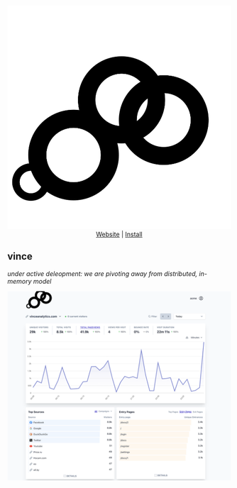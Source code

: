
<p align="center">
    <img src="./logo.svg" alt="Vince Logo" />
    <br>
    <a href="https://vinceanalytics.com/">Website</a> |
    <a href="https://www.vinceanalytics.com/guides/deployment/local/">Install</a>
</p>


## vince

*under active deleopment: we are pivoting away from distributed, in-memory model*

![Vince Analytics](desktop.png)